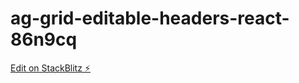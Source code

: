 # ag-grid-editable-headers-react-86n9cq

[Edit on StackBlitz ⚡️](https://stackblitz.com/edit/ag-grid-editable-headers-react-86n9cq)
